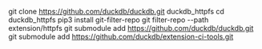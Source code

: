 git clone https://github.com/duckdb/duckdb.git duckdb_httpfs
cd duckdb_httpfs
pip3 install git-filter-repo
git filter-repo --path extension/httpfs
git submodule add https://github.com/duckdb/duckdb.git
git submodule add https://github.com/duckdb/extension-ci-tools.git

